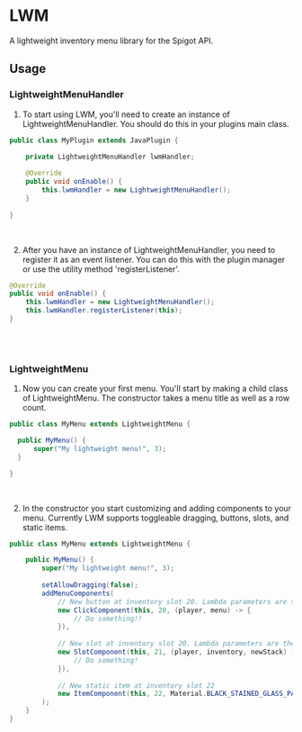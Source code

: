 # LWM
A lightweight inventory menu library for the Spigot API.

## Usage
### LightweightMenuHandler
1. To start using LWM, you'll need to create an instance of LightweightMenuHandler. You should do this in your plugins main class.

```java
public class MyPlugin extends JavaPlugin {

    private LightweightMenuHandler lwmHandler;
  
    @Override
    public void onEnable() {
        this.lwmHandler = new LightweightMenuHandler();
    }
  
}
```

</br>

2. After you have an instance of LightweightMenuHandler, you need to register it as an event listener. You can do this with the plugin manager or use the utility method 'registerListener'. 

```java
@Override
public void onEnable() {
    this.lwmHandler = new LightweightMenuHandler();
    this.lwmHandler.registerListener(this);
}
```

</br>
</br>

### LightweightMenu
1. Now you can create your first menu. You'll start by making a child class of LightweightMenu. The constructor takes a menu title as well as a row count. 

```java
public class MyMenu extends LightweightMenu {

  public MyMenu() {
      super("My lightweight menu!", 3);
  }

}
```

</br>

2. In the constructor you start customizing and adding components to your menu. Currently LWM supports toggleable dragging, buttons, slots, and static items. 

```java
public class MyMenu extends LightweightMenu {

    public MyMenu() {
        super("My lightweight menu!", 3);
      
        setAllowDragging(false);
        addMenuComponents(
            // New button at inventory slot 20. Lambda parameters are the player who clicked the button and the menu that was clicked
            new ClickComponent(this, 20, (player, menu) -> {
                // Do something!!
            }),
            
            // New slot at inventory slot 20. Lambda parameters are the player who modified the slot, the inventory modified and the new stack in that slot
            new SlotComponent(this, 21, (player, inventory, newStack) -> {
                // Do something!
            }),
            
            // New static item at inventory slot 22
            new ItemComponent(this, 22, Material.BLACK_STAINED_GLASS_PANE)
        );
    }
}
```

